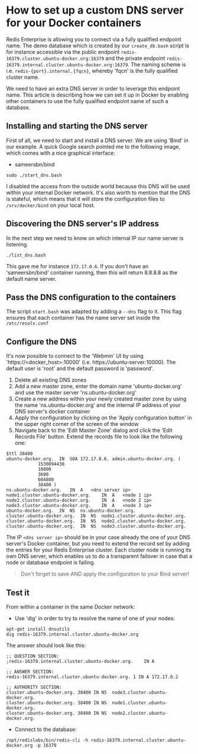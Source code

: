 # How to set up a custom DNS server for your Docker containers

Redis Enterprise is allowing you to connect via a fully qualified endpoint name. The demo database which is created by our `create_db.bash` script is for instance accessible via the public endpoint `redis-16379.cluster.ubuntu-docker.org:16379` and the private endpoint `redis-16379.internal.cluster.ubuntu-docker.org:16379`. The naming scheme is i.e. `redis-{port}.internal.{fqcn}`, whereby 'fqcn' is the fully qualified cluster name.

We need to have an extra DNS server in order to leverage this endpoint name. This article is describing how we can set it up in Docker by enabling other containers to use the fully qualified endpoint name of such a database.

## Installing and starting the DNS server

First of all, we need to start and install a DNS server. We are using 'Bind' in our example. A quick Google search pointed me to the following image, which comes with a nice graphical interface:

* sameersbn/bind

```
sudo ./start_dns.bash
```

I disabled the access from the outside world because this DNS will be used within your internal Docker network. It's also worth to mention that the DNS is stateful, which means that it will store the configuration files to `/srv/docker/bind` on your local host.

## Discovering the DNS server's IP address

In the next step we need to know on which internal IP our name server is listening.

```
./list_dns.bash
```

This gave me for instance `172.17.0.6`. If you don't have an 'sameersbn/bind' container running, then this will return 8.8.8.8 as the default name server.

## Pass the DNS configuration to the containers

The script `start.bash` was adapted by adding a `--dns` flag to it. This flag ensures that each container has the name server set inside the `/etc/resolv.conf`

## Configure the DNS

It's now possible to connect to the 'Webmin' UI by using 'https://<docker_host>:10000' (i.e. https://ubuntu-server:10000). The default user is 'root' and the default password is 'password'.

1. Delete all existing DNS zones
1. Add a new master zone, enter the domain name 'ubuntu-docker.org' and use the master server 'ns.ubuntu-docker.org'
1. Create a new address within your newly created master zone by using the name 'ns.ubuntu-docker.org' and the internal IP address of your DNS server's docker container
1. Apply the configuration by clicking on the 'Apply configuration button' in the upper right corner of the screen of the window
1. Navigate back to the 'Edit Master Zone' dialog and click the 'Edit Records File' button. Extend the records file to look like the following one:

```
$ttl 38400
ubuntu-docker.org.	IN	SOA	172.17.0.6. admin.ubuntu-docker.org. (
			1530094430
			10800
			3600
			604800
			38400 )
ns.ubuntu-docker.org.	IN	A	<dns server ip>
node1.cluster.ubuntu-docker.org.	IN	A	<node 1 ip>
node2.cluster.ubuntu-docker.org.	IN	A	<node 2 ip>
node3.cluster.ubuntu-docker.org.	IN	A	<node 3 ip>
ubuntu-docker.org.	IN	NS	ns.ubuntu-docker.org.
cluster.ubuntu-docker.org.	IN	NS	node1.cluster.ubuntu-docker.org.
cluster.ubuntu-docker.org.	IN	NS	node2.cluster.ubuntu-docker.org.
cluster.ubuntu-docker.org.	IN	NS	node3.cluster.ubuntu-docker.org.
```

The IP `<dns server ip>` should be in your case already the one of your DNS server's Docker container, but you need to extend the record set by adding the entries for your Redis Enterprise cluster. Each cluster node is running its own DNS server, which enables us to do a transparent failover in case that a node or database endpoint is failing.

> Don't forget to save AND apply the configuration to your Bind server!

## Test it

From within a container in the same Docker network:

* Use 'dig' in order to try to resolve the name of one of your nodes:

```
apt-get install dnsutils
dig redis-16379.internal.cluster.ubuntu-docker.org
```

The answer should look like this:

```
;; QUESTION SECTION:
;redis-16379.internal.cluster.ubuntu-docker.org.	IN A

;; ANSWER SECTION:
redis-16379.internal.cluster.ubuntu-docker.org.	1 IN A 172.17.0.2

;; AUTHORITY SECTION:
cluster.ubuntu-docker.org. 38400 IN	NS	node3.cluster.ubuntu-docker.org.
cluster.ubuntu-docker.org. 38400 IN	NS	node1.cluster.ubuntu-docker.org.
cluster.ubuntu-docker.org. 38400 IN	NS	node2.cluster.ubuntu-docker.org.
```

* Connect to the database:

```
/opt/redislabs/bin/redis-cli -h redis-16379.internal.cluster.ubuntu-docker.org -p 16379
```

